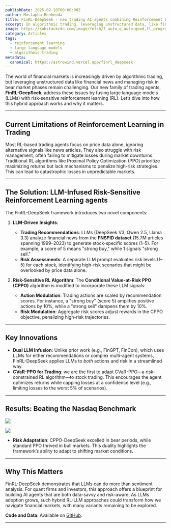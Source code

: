 ```yaml
---
publishDate: 2025-02-10T00:00:00Z
author: Mostapha Benhenda 
title: FinRL-DeepSeek - new trading AI agents combining Reinforcement Learning with Large Language Models for Bear markets
excerpt: In algorithmic trading, leveraging unstructured data, like financial news, and managing risk in bear market phases remain challenging.
image: https://substackcdn.com/image/fetch/f_auto,q_auto:good,fl_progressive:steep/https%3A%2F%2Fsubstack-post-media.s3.amazonaws.com%2Fpublic%2Fimages%2F748431a1-8013-420e-ba61-76ab1cc030e3_1001x547.jpeg
category: Articles 
tags:
  - reinforcement learning 
  - large language models
  - algorithmic trading 
metadata:
  canonical: https://astrowind.vercel.app/finrl_deepseek
---
```


The world of financial markets is increasingly driven by algorithmic trading, but leveraging unstructured data like financial news and managing risk in bear market phases remain challenging. Our new family of trading agents, **FinRL-DeepSeek**, address these issues by fusing large language models (LLMs) with risk-sensitive reinforcement learning (RL). Let’s dive into how this hybrid approach works and why it matters.

---

## Current Limitations of Reinforcement Learning in Trading

Most RL-based trading agents focus on price data alone, ignoring alternative signals like news articles. They also struggle with risk management, often failing to mitigate losses during market downturns. Traditional RL algorithms like Proximal Policy Optimization (PPO) prioritize maximizing returns but lack mechanisms to penalize high-risk strategies. This can lead to catastrophic losses in unpredictable markets.

---

## The Solution: LLM-Infused Risk-Sensitive Reinforcement Learning agents

The FinRL-DeepSeek framework introduces two novel components:

1. **LLM-Driven Insights**:
   - **Trading Recommendations**: LLMs (DeepSeek V3, Qwen 2.5, Llama 3.3) analyze financial news from the **FNSPID dataset** (15.7M articles spanning 1999–2023) to generate stock-specific scores (1–5). For example, a score of 5 means "strong buy," while 1 signals "strong sell."
   - **Risk Assessments**: A separate LLM prompt evaluates risk levels (1–5) for each stock, identifying high-risk scenarios that might be overlooked by price data alone.

2. **Risk-Sensitive RL Algorithm**:
   The **Conditional Value-at-Risk PPO (CPPO)** algorithm is modified to incorporate these LLM signals:
   - **Action Modulation**: Trading actions are scaled by recommendation scores. For instance, a "strong buy" (score 5) amplifies positive actions by 10%, while a "strong sell" dampens them by 10%.
   - **Risk Modulation**: Aggregate risk scores adjust rewards in the CPPO objective, penalizing high-risk trajectories.

---

## Key Innovations

- **Dual LLM Infusion**: Unlike prior work (e.g., FinGPT, FinCon), which uses LLMs for either recommendations or complex multi-agent systems, FinRL-DeepSeek applies LLMs to *both* actions and risk in a streamlined way.
- **CVaR-PPO for Trading**: we are the first to adapt CVaR-PPO—a risk-constrained RL algorithm—to stock trading. This encourages the agent optimizes returns while capping losses at a confidence level (e.g., limiting losses to the worst 5% of scenarios).

---

## Results: Beating the Nasdaq Benchmark

![](https://substackcdn.com/image/fetch/f_auto,q_auto:good,fl_progressive:steep/https%3A%2F%2Fsubstack-post-media.s3.amazonaws.com%2Fpublic%2Fimages%2F748431a1-8013-420e-ba61-76ab1cc030e3_1001x547.jpeg)


![](https://substackcdn.com/image/fetch/f_auto,q_auto:good,fl_progressive:steep/https%3A%2F%2Fsubstack-post-media.s3.amazonaws.com%2Fpublic%2Fimages%2Fdb489007-43c4-42f3-b40a-1835396c5694_1010x547.jpeg)


- **Risk Adaptation**: CPPO-DeepSeek excelled in bear periods, while standard PPO thrived in bull markets. This duality highlights the framework’s ability to adapt to shifting market conditions.

---

## Why This Matters

FinRL-DeepSeek demonstrates that LLMs can do more than sentiment analysis. For quant firms and investors, this approach offers a blueprint for building AI agents that are both data-savvy and risk-aware. As LLMs adoption grows, such hybrid RL-LLM approaches could transform how we navigate financial markets, with many variants remaining to be explored.

**Code and Data**: Available on [GitHub](https://github.com/benstaf/FinRL_DeepSeek).

---
